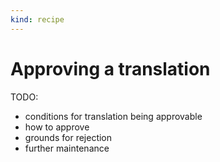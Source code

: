 ```yaml
---
kind: recipe
---
```


# Approving a translation

TODO:
- conditions for translation being approvable
- how to approve
- grounds for rejection
- further maintenance